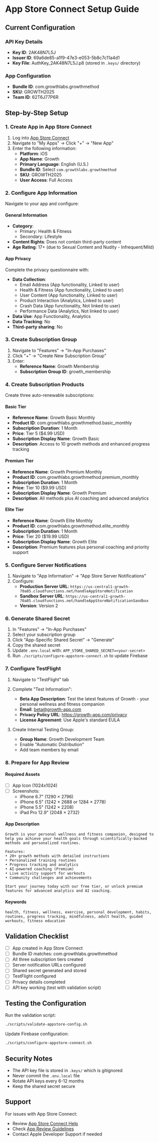 # App Store Connect Setup Guide

## Current Configuration

### API Key Details
- **Key ID**: 2AK48N7L5J
- **Issuer ID**: 69a6de85-a1f9-47e3-e053-5b8c7c11a4d1
- **Key File**: AuthKey_2AK48N7L5J.p8 (stored in `.keys/` directory)

### App Configuration
- **Bundle ID**: com.growthlabs.growthmethod
- **SKU**: GROWTH2025
- **Team ID**: 62T6J77P6R

## Step-by-Step Setup

### 1. Create App in App Store Connect

1. Log into [App Store Connect](https://appstoreconnect.apple.com)
2. Navigate to "My Apps" → Click "+" → "New App"
3. Enter the following information:
   - **Platform**: iOS
   - **App Name**: Growth
   - **Primary Language**: English (U.S.)
   - **Bundle ID**: Select `com.growthlabs.growthmethod`
   - **SKU**: GROWTH2025
   - **User Access**: Full Access

### 2. Configure App Information

Navigate to your app and configure:

#### General Information
- **Category**: 
  - Primary: Health & Fitness
  - Secondary: Lifestyle
- **Content Rights**: Does not contain third-party content
- **Age Rating**: 17+ (due to Sexual Content and Nudity - Infrequent/Mild)

#### App Privacy
Complete the privacy questionnaire with:
- **Data Collection**:
  - Email Address (App functionality, Linked to user)
  - Health & Fitness (App functionality, Linked to user)
  - User Content (App functionality, Linked to user)
  - Product Interaction (Analytics, Linked to user)
  - Crash Data (App functionality, Not linked to user)
  - Performance Data (Analytics, Not linked to user)
- **Data Use**: App Functionality, Analytics
- **Data Tracking**: No
- **Third-party sharing**: No

### 3. Create Subscription Group

1. Navigate to "Features" → "In-App Purchases"
2. Click "+" → "Create New Subscription Group"
3. Enter:
   - **Reference Name**: Growth Membership
   - **Subscription Group ID**: growth_membership

### 4. Create Subscription Products

Create three auto-renewable subscriptions:

#### Basic Tier
- **Reference Name**: Growth Basic Monthly
- **Product ID**: com.growthlabs.growthmethod.basic_monthly
- **Subscription Duration**: 1 Month
- **Price**: Tier 5 ($4.99 USD)
- **Subscription Display Name**: Growth Basic
- **Description**: Access to 10 growth methods and enhanced progress tracking

#### Premium Tier
- **Reference Name**: Growth Premium Monthly
- **Product ID**: com.growthlabs.growthmethod.premium_monthly
- **Subscription Duration**: 1 Month
- **Price**: Tier 10 ($9.99 USD)
- **Subscription Display Name**: Growth Premium
- **Description**: All methods plus AI coaching and advanced analytics

#### Elite Tier
- **Reference Name**: Growth Elite Monthly
- **Product ID**: com.growthlabs.growthmethod.elite_monthly
- **Subscription Duration**: 1 Month
- **Price**: Tier 20 ($19.99 USD)
- **Subscription Display Name**: Growth Elite
- **Description**: Premium features plus personal coaching and priority support

### 5. Configure Server Notifications

1. Navigate to "App Information" → "App Store Server Notifications"
2. Configure:
   - **Production Server URL**: `https://us-central1-growth-70a85.cloudfunctions.net/handleAppStoreNotification`
   - **Sandbox Server URL**: `https://us-central1-growth-70a85.cloudfunctions.net/handleAppStoreNotificationSandbox`
   - **Version**: Version 2

### 6. Generate Shared Secret

1. In "Features" → "In-App Purchases"
2. Select your subscription group
3. Click "App-Specific Shared Secret" → "Generate"
4. Copy the shared secret
5. Update `.env.local` with: `APP_STORE_SHARED_SECRET=<your-secret>`
6. Run `./scripts/configure-appstore-connect.sh` to update Firebase

### 7. Configure TestFlight

1. Navigate to "TestFlight" tab
2. Complete "Test Information":
   - **Beta App Description**: Test the latest features of Growth - your personal wellness and fitness companion
   - **Email**: beta@growth-app.com
   - **Privacy Policy URL**: https://growth-app.com/privacy
   - **License Agreement**: Use Apple's standard EULA

3. Create Internal Testing Group:
   - **Group Name**: Growth Development Team
   - Enable "Automatic Distribution"
   - Add team members by email

### 8. Prepare for App Review

#### Required Assets
- [ ] App Icon (1024x1024)
- [ ] Screenshots:
  - iPhone 6.7" (1290 × 2796)
  - iPhone 6.5" (1242 × 2688 or 1284 × 2778)
  - iPhone 5.5" (1242 × 2208)
  - iPad Pro 12.9" (2048 × 2732)

#### App Description
```
Growth is your personal wellness and fitness companion, designed to help you achieve your health goals through scientifically-backed methods and personalized routines.

Features:
• 20+ growth methods with detailed instructions
• Personalized training routines
• Progress tracking and analytics
• AI-powered coaching (Premium)
• Live activity support for workouts
• Community challenges and achievements

Start your journey today with our free tier, or unlock premium features for advanced analytics and AI coaching.
```

#### Keywords
```
health, fitness, wellness, exercise, personal development, habits, routines, progress tracking, mindfulness, adult health, guided workouts, fitness education
```

## Validation Checklist

- [ ] App created in App Store Connect
- [ ] Bundle ID matches: com.growthlabs.growthmethod
- [ ] All three subscription tiers created
- [ ] Server notification URLs configured
- [ ] Shared secret generated and stored
- [ ] TestFlight configured
- [ ] Privacy details completed
- [ ] API key working (test with validation script)

## Testing the Configuration

Run the validation script:
```bash
./scripts/validate-appstore-config.sh
```

Update Firebase configuration:
```bash
./scripts/configure-appstore-connect.sh
```

## Security Notes

- The API key file is stored in `.keys/` which is gitignored
- Never commit the `.env.local` file
- Rotate API keys every 6-12 months
- Keep the shared secret secure

## Support

For issues with App Store Connect:
- Review [App Store Connect Help](https://help.apple.com/app-store-connect/)
- Check [App Review Guidelines](https://developer.apple.com/app-store/review/guidelines/)
- Contact Apple Developer Support if needed